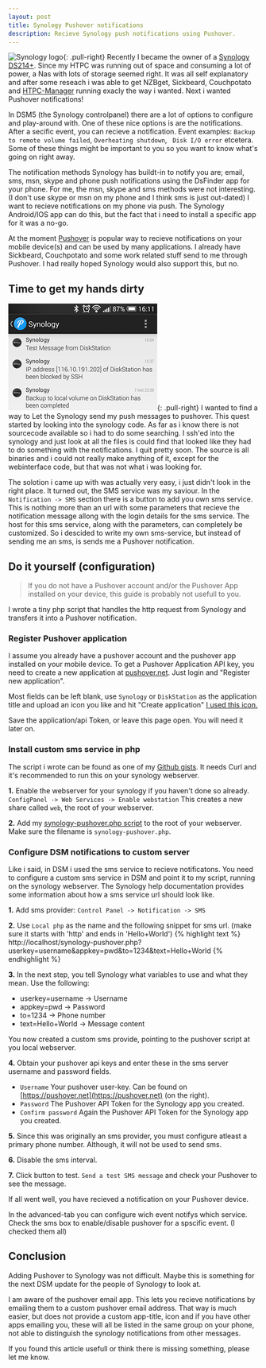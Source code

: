 ```yaml
---
layout: post
title: Synology Pushover notifications
description: Recieve Synology push notifications using Pushover.
---
```


![Synology logo](http://i.imgur.com/ltwAj3G.png){: .pull-right}
Recently I became the owner of a [Synology DS214+](http://www.synology.com/nl-nl/products/overview/DS214+). Since my HTPC was running out of space and consuming a lot of power, a Nas with lots of storage seemed right. It was all self explanatory and after some reseach i was able to get NZBget, Sickbeard, Couchpotato and [HTPC-Manager](http://htpc.io) running exacly the way i wanted. Next i wanted Pushover notifications!
<!-- more -->

In DSM5 (the Synology controlpanel) there are a lot of options to configure and play-around with. One of these nice options is are the notifications. After a secific event, you can recieve a notification. Event examples: `Backup to remote volume failed`,  `Overheating shutdown`, ` Disk I/O error` etcetera. Some of these things might be important to you so you want to know what's going on right away.

The notification methods Synology has buildt-in to notify you are; email, sms, msn, skype and phone push notifications using the DsFinder app for your phone. For me, the msn, skype and sms methods were not interesting. (I don't use skype or msn on my phone and I think sms is just out-dated) I want to recieve notifications on my phone via push. The Synology Android/IOS app can do this, but the fact that i need to install a specific app for it was a no-go.

At the moment [Pushover](http://pushover.net) is popular way to recieve notifications on your mobile device(s) and can be used by many applications. I already have Sickbeard, Couchpotato and some work related stuff send to me through Pushover. I had really hoped Synology would also support this, but no.

## Time to get my hands dirty
![Pushover on android](/images/pushover-screenshot.png){: .pull-right}
I wanted to find a way to Let the Synology send my push messages to pushover. This quest started by looking into the synology code. As far as i know there is not sourcecode available so i had to do some searching. I ssh'ed into the synology and just look at all the files is could find that looked like they had to do something with the notifications. I quit pretty soon. The source is all binaries and i could not really make anything of it, except for the webinterface code, but that was not what i was looking for.

The solotion i came up with was actually very easy, i just didn't look in the right place. It turned out, the SMS service was my saviour. In the `Notification -> SMS` section there is a button to add you own sms service. This is nothing more than an url with some parameters that recieve the notification message allong with the login details for the sms service. The host for this sms service, along with the parameters, can completely be customized. So i descided to write my own sms-service, but instead of sending me an sms, is sends me a Pushover notification.

## Do it yourself (configuration)

>If you do not have a Pushover account and/or the Pushover App installed on your device, this guide is probably not usefull to you.

I wrote a tiny php script that handles the http request from Synology and transfers it into a Pushover notification. 

### Register Pushover application
I assume you already have a pushover account and the pushover app installed on your mobile device. To get a Pushover Application API key, you need to create a new application at [pushover.net](pushover.net). Just login and "Register new application".

Most fields can be left blank, use `Synology` or `DiskStation` as the application title and upload an icon you like and hit "Create application" [I used this icon.](http://i.imgur.com/uPaCgDN.png)

Save the application/api Token, or leave this page open. You will need it later on.

### Install custom sms service in php
The script i wrote can be found as one of my [Github gists](https://gist.github.com/styxit/e34d4c6f8cb23d55f5af#file-synology-pushover-php). It needs Curl and it's recommended to run this on your synology webserver.

**1.** Enable the webserver for your synology if you haven't done so already. `ConfigPanel -> Web Services -> Enable webstation` This creates a new share called `web`, the root of your webserver.

**2.** Add my [synology-pushover.php script](https://gist.githubusercontent.com/styxit/e34d4c6f8cb23d55f5af/raw/0e63d5c69fc3a18c21a88d3251295785c01625ed/synology-pushover.php) to the root of your webserver. Make sure the filename is `synology-pushover.php`.

### Configure DSM notifications to custom server
Like i said, in DSM i used the sms service to recieve notificatons. You need to configure a custom sms service in DSM and point it to my script, running on the synology webserver. The Synology help documentation provides some information about how a sms service url should look like.

**1.** Add sms provider: `Control Panel -> Notification -> SMS`

**2.** Use `Local php` as the name and the following snippet for sms url. (make sure it starts with 'http' and ends in 'Hello+World')
{% highlight text %}
http://localhost/synology-pushover.php?userkey=username&appkey=pwd&to=1234&text=Hello+World
{% endhighlight %}

**3.** In the next step, you tell Synology what variables to use and what they mean. Use the following:
* userkey=username -> Username
* appkey=pwd -> Password
* to=1234 -> Phone number
* text=Hello+World -> Message content

You now created a custom sms provide, pointing to the pushover script at you local webserver.

**4.** Obtain your pushover api keys and enter these in the sms server username and password fields.
  - `Username` Your pushover user-key. Can be found on [https://pushover.net](https://pushover.net) (on the right).
  - `Password` The Pushover API Token for the Synology app you created.
  - `Confirm password` Again the Pushover API Token for the Synology app you created.

**5.** Since this was originally an sms provider, you must configure atleast a primary phone number. Although, it will not be used to send sms.

**6.** Disable the sms interval.

**7.** Click button to test. `Send a test SMS message` and check your Pushover to see the message.

If all went well, you have recieved a notification on your Pushover device.

In the advanced-tab you can configure wich event notifys which service. Check the sms box to enable/disable pushover for a spscific event. (I checked them all)

## Conclusion
Adding Pushover to Synology was not difficult. Maybe this is something for the next DSM update for the people of Synology to look at.

I am aware of the pushover email app. This lets you recieve notifications by emailing them to a custom pushover email address. That way is much easier, but does not provide a custom app-title, icon and if you have other apps emailing you, these will all be listed in the same group on your phone, not able to distinguish the synology notifications from other messages.

If you found this article usefull or think there is missing something, please let me know.